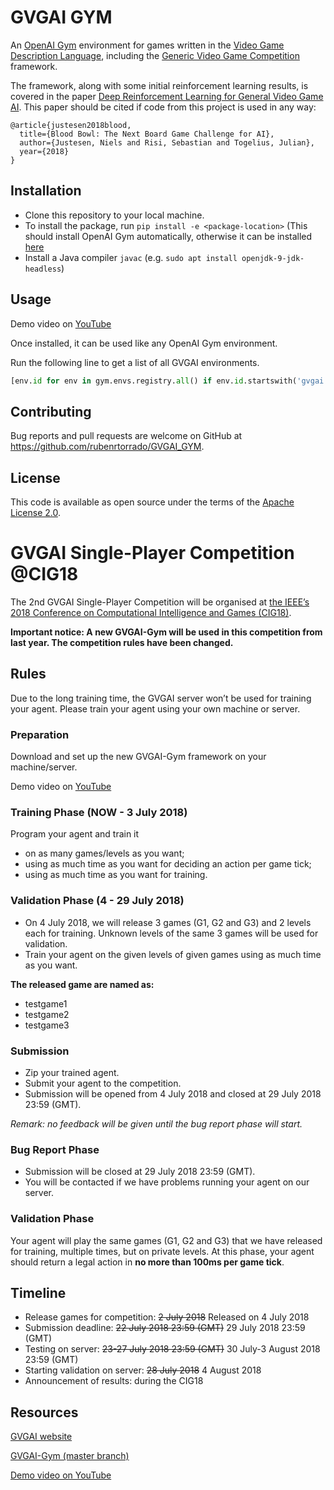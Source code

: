 # GVGAI GYM

An [OpenAI Gym](gym.openai.com) environment for games written in the [Video Game Description Language](http://www.gvgai.net/vgdl.php), including the [Generic Video Game Competition](http://www.gvgai.net/) framework. 

The framework, along with some initial reinforcement learning results, is covered in the paper [Deep Reinforcement Learning for General Video Game AI](https://arxiv.org/abs/1806.02448). This paper should be cited if code from this project is used in any way:

```
@article{justesen2018blood,
  title={Blood Bowl: The Next Board Game Challenge for AI},
  author={Justesen, Niels and Risi, Sebastian and Togelius, Julian},
  year={2018}
}
```

## Installation

- Clone this repository to your local machine.
- To install the package, run `pip install -e <package-location>`
  (This should install OpenAI Gym automatically, otherwise it can be installed [here](https://github.com/openai/gym)
- Install a Java compiler `javac` (e.g. `sudo apt install openjdk-9-jdk-headless`)

## Usage

Demo video on [YouTube](https://youtu.be/O84KgRt6AJI)

Once installed, it can be used like any OpenAI Gym environment.

Run the following line to get a list of all GVGAI environments.
```Python
[env.id for env in gym.envs.registry.all() if env.id.startswith('gvgai')]
```

## Contributing

Bug reports and pull requests are welcome on GitHub at https://github.com/rubenrtorrado/GVGAI_GYM.

## License

This code is available as open source under the terms of the [Apache License 2.0](https://opensource.org/licenses/Apache-2.0).

# GVGAI Single-Player Competition @CIG18

The 2nd GVGAI Single-Player Competition will be organised at [the IEEE’s 2018 Conference on Computational Intelligence and Games (CIG18)](https://project.dke.maastrichtuniversity.nl/cig2018/?page_id=255).

**Important notice: A new GVGAI-Gym will be used in this competition from last year. The competition rules have been changed.**

## Rules
Due to the long training time, the GVGAI server won’t be used for training your agent. Please train your agent using your own machine or server.

### Preparation

Download and set up the new GVGAI-Gym framework on your machine/server.

Demo video on [YouTube](https://youtu.be/O84KgRt6AJI)

### Training Phase (NOW - 3 July 2018)

Program your agent and train it 
- on as many games/levels as you want;
- using as much time as you want for deciding an action per game tick;
- using as much time as you want for training.

### Validation Phase (4 - 29 July 2018)

- On 4 July 2018, we will release 3 games (G1, G2 and G3) and 2 levels each for training. Unknown levels of the same 3 games will be used for validation. 
- Train your agent on the given levels of given games using as much time as you want.

**The released game are named as:**
- testgame1
- testgame2
- testgame3

### Submission

- Zip your trained agent.
- Submit your agent to the competition. 
- Submission will be opened from 4 July 2018 and closed at 29 July 2018 23:59 (GMT).

*Remark: no feedback will be given until the bug report phase will start.*

### Bug Report Phase 

- Submission will be closed at 29 July 2018 23:59 (GMT).
- You will be contacted if we have problems running your agent on our server.

### Validation Phase

Your agent will play the same games (G1, G2 and G3) that we have released for training, multiple times, but on private levels.
At this phase, your agent should return a legal action in **no more than 100ms per game tick**.

## Timeline

- Release games for competition: ~~2 July 2018~~ Released on 4 July 2018
- Submission deadline: ~~22 July 2018 23:59 (GMT)~~ 29 July 2018 23:59 (GMT)
- Testing on server: ~~23-27 July 2018 23:59 (GMT)~~ 30 July-3 August 2018 23:59 (GMT)
- Starting validation on server: ~~28 July 2018~~ 4 August 2018
- Announcement of results: during the CIG18

## Resources

[GVGAI website](http://www.gvgai.net)

[GVGAI-Gym (master branch)](https://github.com/rubenrtorrado/GVGAI_GYM) 

[Demo video on YouTube](https://youtu.be/O84KgRt6AJI)

